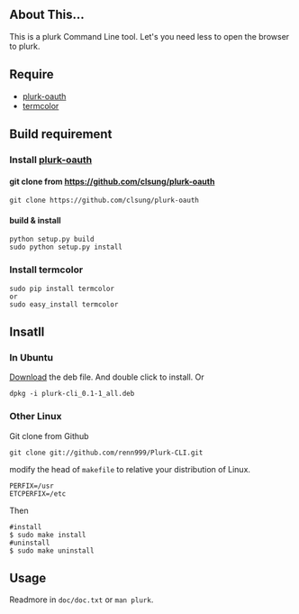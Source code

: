 ## About This...

This is a plurk Command Line tool. Let's you need less to open the browser to plurk.

## Require

* [plurk-oauth](https://github.com/clsung/plurk-oauth)
* [termcolor](http://pypi.python.org/pypi/termcolor)

## Build requirement

### Install [plurk-oauth](https://github.com/clsung/plurk-oauth)

#### git clone from https://github.com/clsung/plurk-oauth
    
    git clone https://github.com/clsung/plurk-oauth

#### build & install
    
    python setup.py build
    sudo python setup.py install

### Install termcolor

    sudo pip install termcolor
    or
    sudo easy_install termcolor

## Insatll

### In Ubuntu

[Download](https://github.com/downloads/renn999/Plurk-CLI/plurk-cli_0.1-1_all.deb) the deb file. And double click to install. Or
```
dpkg -i plurk-cli_0.1-1_all.deb
```

### Other Linux

Git clone from Github
```
git clone git://github.com/renn999/Plurk-CLI.git
```

modify the head of `makefile` to relative your distribution of Linux.
```
PERFIX=/usr
ETCPERFIX=/etc
```
Then
```
#install
$ sudo make install
#uninstall
$ sudo make uninstall
```

## Usage

Readmore in `doc/doc.txt` or `man plurk`.
